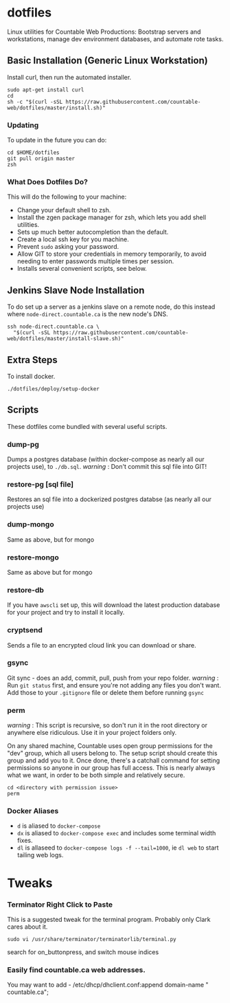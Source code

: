 # dotfiles

Linux utilities for Countable Web Productions: Bootstrap servers and workstations, manage dev environment databases, and automate rote tasks.

## Basic Installation (Generic Linux Workstation)

Install curl, then run the automated installer.
```
sudo apt-get install curl
cd
sh -c "$(curl -sSL https://raw.githubusercontent.com/countable-web/dotfiles/master/install.sh)"
```

### Updating

To update in the future you can do:
```
cd $HOME/dotfiles
git pull origin master
zsh
```

### What Does Dotfiles Do?

This will do the following to your machine:
  * Change your default shell to zsh.
  * Install the zgen package manager for zsh, which lets you add shell utilities.
  * Sets up much better autocompletion than the default.
  * Create a local ssh key for you machine.
  * Prevent `sudo` asking your password.
  * Allow GIT to store your credentials in memory temporarily, to avoid needing to enter passwords multiple times per session.
  * Installs several convenient scripts, see below.

## Jenkins Slave Node Installation
To do set up a server as a jenkins slave on a remote node, do this instead where `node-direct.countable.ca` is the new node's DNS.
```
ssh node-direct.countable.ca \ 
  "$(curl -sSL https://raw.githubusercontent.com/countable-web/dotfiles/master/install-slave.sh)"
```

## Extra Steps

To install docker.
```
./dotfiles/deploy/setup-docker
```

## Scripts
These dotfiles come bundled with several useful scripts.

### dump-pg
Dumps a postgres database (within docker-compose as nearly all our projects use), to `./db.sql`. _warning_ : Don't commit this sql file into GIT!

### restore-pg [sql file]
Restores an sql file into a dockerized postgres databse (as nearly all our projects use)

### dump-mongo
Same as above, but for mongo

### restore-mongo
Same as above but for mongo

### restore-db
If you have `awscli` set up, this will download the latest production database for your project and try to install it locally.

### cryptsend <file>
Sends a file to an encrypted cloud link you can download or share.

### gsync
Git sync - does an add, commit, pull, push from your repo folder.
_warning_ : Run `git status` first, and ensure you're not adding any files you don't want. Add those to your `.gitignore` file or delete them before running `gsync`

### perm
_warning_ : This script is recursive, so don't run it in the root directory or anywhere else ridiculous. Use it in your project folders only.

On any shared machine, Countable uses open group permissions for the "dev" group, which all users belong to. The setup script should create this group and add you to it. Once done, there's a catchall command for setting permissions so anyone in our group has full access. This is nearly always what we want, in order to be both simple and relatively secure.
```
cd <directory with permission issue>
perm
```

### Docker Aliases
  * `d` is aliased to `docker-compose`
  * `dx` is aliased to `docker-compose exec` and includes some terminal width fixes.
  * `dl` is allaseed to `docker-compose logs -f --tail=1000`, ie `dl web` to start tailing web logs.

# Tweaks

### Terminator Right Click to Paste
This is a suggested tweak for the terminal program. Probably only Clark cares about it.
```
sudo vi /usr/share/terminator/terminatorlib/terminal.py
```

search for on_buttonpress, and switch mouse indices

### Easily find countable.ca web addresses.
You may want to add - /etc/dhcp/dhclient.conf:append domain-name " countable.ca";

